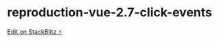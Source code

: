 # reproduction-vue-2.7-click-events

[Edit on StackBlitz ⚡️](https://stackblitz.com/edit/nuxt-starter-aaaqgu)